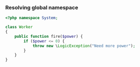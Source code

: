 ### Resolving global namespace

```php
<?php namespace System;

class Worker
{
    public function fire($power) {
        if ($power <= 0) {
            throw new \LogicException("Need more power");
        }
    }
}

```

